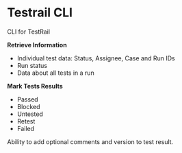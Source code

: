# Testrail CLI
CLI for TestRail

**Retrieve Information**
* Individual test data: Status, Assignee, Case and Run IDs
* Run status 
* Data about all tests in a run

**Mark Tests Results**
* Passed
* Blocked
* Untested
* Retest
* Failed

Ability to add optional comments and version to test result.

